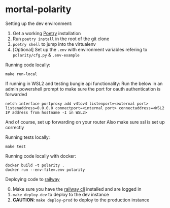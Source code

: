 # mortal-polarity

Setting up the dev environment:

1. Get a working [Poetry](https://python-poetry.org/) installation
2. Run `poetry install` in the root of the git clone
3. `poetry shell` to jump into the virtualenv
4. [Optional] Set up the `.env` with environment variables refering to `polarity/cfg.py` & `.env-example`

Running code locally:

```
make run-local
```

If running in WSL2 and testing bungie api functionality:
Run the below in an admin powershell prompt to make sure the port for oauth
authentication is forwarded
```
netsh interface portproxy add v4tov4 listenport=<external port> listenaddress=0.0.0.0 connectport=<internal port> connectaddress=<WSL2 IP address from hostname -I in WSL2>
```
And of course, set up forwarding on your router
Also make sure ssl is set up correctly

Running tests locally:

```
make test
```

Running code locally with docker:

```
docker build -t polarity .
docker run --env-file=.env polarity
```

Deploying code to [railway](https://railway.app/)

0. Make sure you have the [railway cli](https://docs.railway.app/develop/cli) installed and are logged in
1. `make deploy-dev` to deploy to the dev instance
2. **CAUTION**: `make deploy-prod` to deploy to the production instance